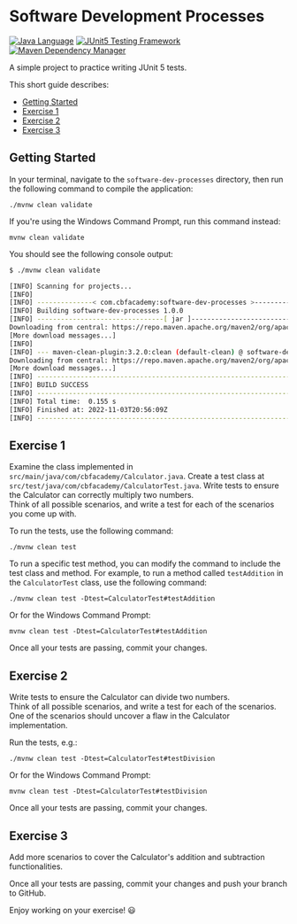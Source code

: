 # Software Development Processes

[![Java Language](https://img.shields.io/badge/PLATFORM-OpenJDK-3A75B0.svg?style=for-the-badge)][1]
[![JUnit5 Testing Framework](https://img.shields.io/badge/testing%20framework-JUnit5-26A162.svg?style=for-the-badge)][2]
[![Maven Dependency Manager](https://img.shields.io/badge/dependency%20manager-Maven-AA215A.svg?style=for-the-badge)][3]

A simple project to practice writing JUnit 5 tests.

This short guide describes:

- [Getting Started][4]
- [Exercise 1][5]
- [Exercise 2][6]
- [Exercise 3][7]

## Getting Started

In your terminal, navigate to the `software-dev-processes` directory, then run the following command to compile the application:

```shell
./mvnw clean validate
```

If you're using the Windows Command Prompt, run this command instead:

```shell
mvnw clean validate
```

You should see the following console output:

```bash
$ ./mvnw clean validate

[INFO] Scanning for projects...
[INFO] 
[INFO] --------------< com.cbfacademy:software-dev-processes >-----------------
[INFO] Building software-dev-processes 1.0.0
[INFO] --------------------------------[ jar ]---------------------------------
Downloading from central: https://repo.maven.apache.org/maven2/org/apache/maven/plugins/maven-clean-plugin/2.5/maven-clean-plugin-2.5.pom
[More download messages...]
[INFO] 
[INFO] --- maven-clean-plugin:3.2.0:clean (default-clean) @ software-dev-processes ---
Downloading from central: https://repo.maven.apache.org/maven2/org/apache/maven/maven-plugin-api/2.0.6/maven-plugin-api-2.0.6.pom
[More download messages...]
[INFO] ------------------------------------------------------------------------
[INFO] BUILD SUCCESS
[INFO] ------------------------------------------------------------------------
[INFO] Total time:  0.155 s
[INFO] Finished at: 2022-11-03T20:56:09Z
[INFO] ------------------------------------------------------------------------
```

## Exercise 1

Examine the class implemented in `src/main/java/com/cbfacademy/Calculator.java`.
Create a test class at `src/test/java/com/cbfacademy/CalculatorTest.java`.
Write tests to ensure the Calculator can correctly multiply two numbers.\
Think of all possible scenarios, and write a test for each of the scenarios you come up with.

To run the tests, use the following command:

```shell
./mvnw clean test
```

To run a specific test method, you can modify the command to include the test class and method. For example, to run a method called `testAddition` in the `CalculatorTest` class, use the following command:
```shell
./mvnw clean test -Dtest=CalculatorTest#testAddition
```

Or for the Windows Command Prompt:
```shell
mvnw clean test -Dtest=CalculatorTest#testAddition
```

Once all your tests are passing, commit your changes.

## Exercise 2

Write tests to ensure the Calculator can divide two numbers.\
Think of all possible scenarios, and write a test for each of the scenarios.\
One of the scenarios should uncover a flaw in the Calculator implementation.

Run the tests, e.g.:
```shell
./mvnw clean test -Dtest=CalculatorTest#testDivision
```

Or for the Windows Command Prompt:
```shell
mvnw clean test -Dtest=CalculatorTest#testDivision
```

Once all your tests are passing, commit your changes.

## Exercise 3

Add more scenarios to cover the Calculator's addition and subtraction functionalities.

Once all your tests are passing, commit your changes and push your branch to GitHub.

Enjoy working on your exercise! :smiley:

[1]: https://docs.oracle.com/javase/21/docs/api/index.html
[2]: https://junit.org/junit5/
[3]: https://maven.apache.org/
[4]: #getting-started
[5]: #exercise-1
[6]: #exercise-2
[7]: #exercise-3

